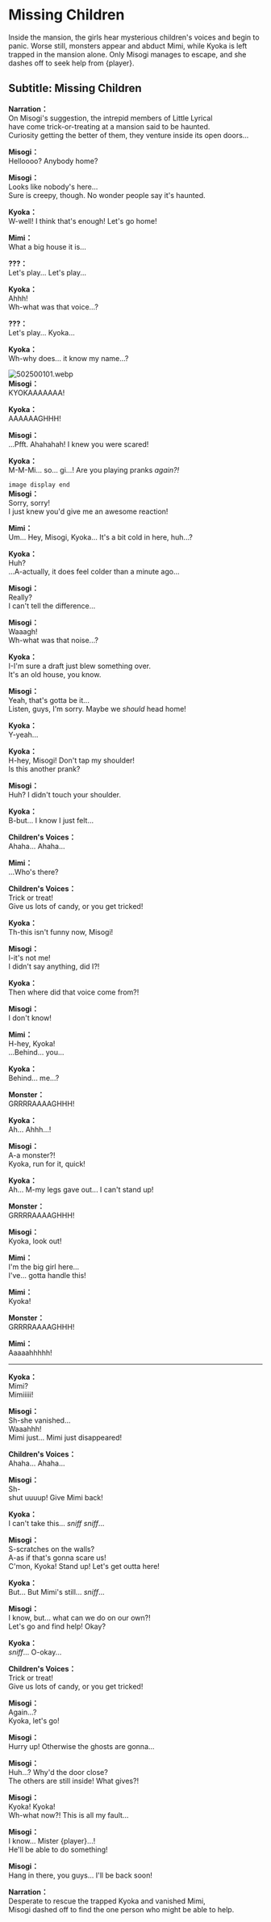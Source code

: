 # Missing Children
Inside the mansion, the girls hear mysterious children's voices and begin to panic. Worse still, monsters appear and abduct Mimi, while Kyoka is left trapped in the mansion alone. Only Misogi manages to escape, and she dashes off to seek help from {player}.
  
## Subtitle: Missing Children
  
**Narration：**  
On Misogi's suggestion, the intrepid members of Little Lyrical  
have come trick-or-treating at a mansion said to be haunted.  
Curiosity getting the better of them, they venture inside its open doors...  
  
**Misogi：**  
Helloooo? Anybody home?  
  
**Misogi：**  
Looks like nobody's here...  
Sure is creepy, though. No wonder people say it's haunted.  
  
**Kyoka：**  
W-well! I think that's enough! Let's go home!  
  
**Mimi：**  
What a big house it is...  
  
**???：**  
Let's play... Let's play...  
  
**Kyoka：**  
Ahhh!  
 Wh-what was that voice...?  
  
**???：**  
Let's play... Kyoka...  
  
**Kyoka：**  
Wh-why does... it know my name...?  
  
![502500101.webp](https://redive.estertion.win/card/story/502500101.webp)  
**Misogi：**  
KYOKAAAAAAA!  
  
**Kyoka：**  
AAAAAAGHHH!  
  
**Misogi：**  
...Pfft. Ahahahah! I knew you were scared!  
  
**Kyoka：**  
M-M-Mi... so... gi...! Are you playing pranks *again?!*  
  
`image display end`  
**Misogi：**  
Sorry, sorry!  
I just knew you'd give me an awesome reaction!  
  
**Mimi：**  
Um... Hey, Misogi, Kyoka... It's a bit cold in here, huh...?  
  
**Kyoka：**  
Huh?  
 ...A-actually, it does feel colder than a minute ago...  
  
**Misogi：**  
Really?  
 I can't tell the difference...  
  
**Misogi：**  
Waaagh!  
 Wh-what was that noise...?  
  
**Kyoka：**  
I-I'm sure a draft just blew something over.  
It's an old house, you know.  
  
**Misogi：**  
Yeah, that's gotta be it...  
Listen, guys, I'm sorry. Maybe we *should* head home!  
  
**Kyoka：**  
Y-yeah...  
  
**Kyoka：**  
H-hey, Misogi! Don't tap my shoulder!  
 Is this another prank?  
  
**Misogi：**  
Huh? I didn't touch your shoulder.  
  
**Kyoka：**  
B-but... I know I just felt...  
  
**Children's Voices：**  
Ahaha... Ahaha...  
  
**Mimi：**  
...Who's there?  
  
**Children's Voices：**  
Trick or treat!  
Give us lots of candy, or you get tricked!  
  
**Kyoka：**  
Th-this isn't funny now, Misogi!  
  
**Misogi：**  
I-it's not me!  
 I didn't say anything, did I?!  
  
**Kyoka：**  
Then where did that voice come from?!  
  
**Misogi：**  
I don't know!  
  
**Mimi：**  
H-hey, Kyoka!  
...Behind... you...  
  
**Kyoka：**  
Behind... me...?  
  
**Monster：**  
GRRRRAAAAGHHH!  
  
**Kyoka：**  
Ah... Ahhh...!  
  
**Misogi：**  
A-a monster?!  
 Kyoka, run for it, quick!  
  
**Kyoka：**  
Ah... M-my legs gave out... I can't stand up!  
  
**Monster：**  
GRRRRAAAAGHHH!  
  
**Misogi：**  
Kyoka, look out!  
  
**Mimi：**  
I'm the big girl here...  
 I've... gotta handle this!  
  
**Mimi：**  
Kyoka!  
  
**Monster：**  
GRRRRAAAAGHHH!  
  
**Mimi：**  
Aaaaahhhhh!  
  

---  
  
**Kyoka：**  
Mimi?  
 Mimiiiii!  
  
**Misogi：**  
Sh-she vanished...  
 Waaahhh!  
Mimi just... Mimi just disappeared!  
  
**Children's Voices：**  
Ahaha... Ahaha...  
  
**Misogi：**  
Sh-  
shut uuuup! Give Mimi back!  
  
**Kyoka：**  
I can't take this... *sniff* *sniff*...  
  
**Misogi：**  
S-scratches on the walls?  
 A-as if that's gonna scare us!  
C'mon, Kyoka! Stand up! Let's get outta here!  
  
**Kyoka：**  
But... But Mimi's still... *sniff*...  
  
**Misogi：**  
I know, but... what can we do on our own?!  
Let's go and find help! Okay?  
  
**Kyoka：**  
*sniff*... O-okay...  
  
**Children's Voices：**  
Trick or treat!  
Give us lots of candy, or you get tricked!  
  
**Misogi：**  
Again...?  
 Kyoka, let's go!  
  
**Misogi：**  
Hurry up! Otherwise the ghosts are gonna...  
  
**Misogi：**  
Huh...? Why'd the door close?  
The others are still inside! What gives?!  
  
**Misogi：**  
Kyoka! Kyoka!  
Wh-what now?! This is all my fault...  
  
**Misogi：**  
I know... Mister {player}...!  
He'll be able to do something!  
  
**Misogi：**  
Hang in there, you guys... I'll be back soon!  
  
**Narration：**  
Desperate to rescue the trapped Kyoka and vanished Mimi,  
Misogi dashed off to find the one person who might be able to help.  
